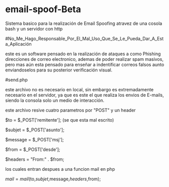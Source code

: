 # email-spoof-Beta
Sistema basico para la realización de Email Spoofing atravez de una cosola bash y un servidor con http

#No_Me_Hago_Responsable_Por_El_Mal_Uso_Que_Se_Le_Pueda_Dar_A_Esta_Aplicación

este es un software pensado en la realización de ataques a como Phishing direcciones de correo electronico, ademas de poder realizar spam masivos, pero mas aún esta pensado para enseñar a indentificar correos falsos aunto enviandoselos para su posterior verificación visual.

#send.php

este archivo no es necesario en local, sin embargo es extremadamente necesario en el servidor, ya que es este el que realiza los envios de E-mails, siendo la consola solo un medio de interacción.

este archivo resive cuatro parametros por "POST" y un header

$to = $_POST['remitente']; (se que esta mal escrito)

$subjet = $_POST['asunto'];

$message = $_POST['msj'];

$from = $_POST['desde'];

$headers = "From:"	.	$from;

los cuales entran despues a una funcion mail en php

$mail = mail($to,$subjet,$message,$headers,$from); 
